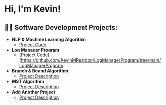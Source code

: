 <h1>Hi, I'm Kevin! <br/>

<h2>👨‍💻 Software Development Projects:</h2>

- <b>NLP & Machine Learning Algorithm</b>
  - [Project Code](https://github.com/KevinMReardon/NLP_Classifier)
- <b>Log Manager Program</b>
  - [Project Code](https://github.com/KevinMReardon/LogManagerProgram/tree/main/LogManagerProgram</b></i>
- <b>Branch & Bound Algorithm</b>
  - [Project Description](https://github.com/joshmadakor1/Sentinel-Lab)
- <b>MST Algorithm</b>
  - [Project Description](https://github.com/joshmadakor1/EncrypterPOC)
- <b>Add Another Project</b>
  - [Project Description](https://github.com/joshmadakor1/Package-Delivery-Pathfinding-Algorithm)

